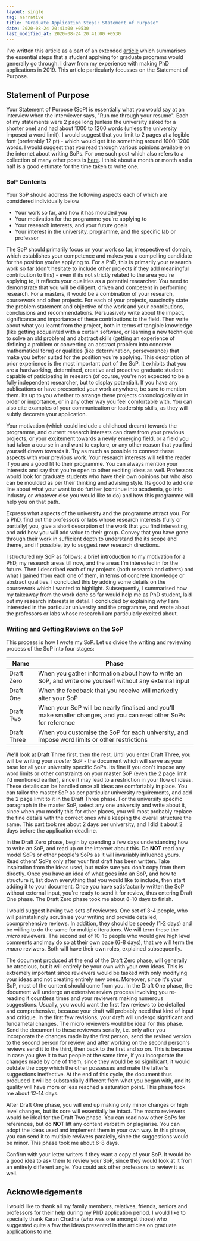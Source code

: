 ```yaml
---
layout: single
tag: narrative
title: "Graduate Application Steps: Statement of Purpose"
date: 2020-08-24 20:41:00 +0530
last_modified_at: 2020-08-24 20:41:00 +0530
---
```


I've written this article as a part of an extended <a href="{{ '/posts/2020/08/24/grad-application-steps.html' | relative_url }}">article</a> which summarises the essential steps that a student applying for graduate programs would generally go through. I draw from my experience with making PhD applications in 2019. This article particularly focusses on the Statement of Purpose. 

<h2 id="sop">Statement of Purpose</h2>

Your Statement of Purpose (SoP) is essentially what you would say at an interview when the interviewer says, "Run me through your resume". Each of my statements were 2 page long (unless the university asked for a shorter one) and had about 1000 to 1200 words (unless the university imposed a word limit). I would suggest that you limit to 2 pages at a legible font (preferably 12 pt) - which would get it to something around 1000-1200 words. I would suggest that you read through various opinions available on the internet about writing SoPs. For one such post which also refers to a collection of many other posts is <a href="https://swapneelm.github.io/how-to-write-a-statement-of-purpose-for-grad-school">here</a>. I think about a month or month and a half is a good estimate for the time taken to write one.

### SoP Contents

Your SoP should address the following aspects each of which are considered individually below

* Your work so far, and how it has moulded you
* Your motivation for the programme you're applying to
* Your research interests, and your future goals
* Your interest in the university, programme, and the specific lab or professor

The SoP should primarily focus on your work so far, irrespective of domain, which establishes your competence and makes you a compelling candidate for the position you're applying to. For a PhD, this is primarily your research work so far (don't hesitate to include other projects if they add meaningful contribution to this) - even if its not strictly related to the area you're applying to, it reflects your qualities as a potential researcher. You need to demonstrate that you will be diligent, driven and competent in performing research. For a masters, it would be a combination of your research, coursework and other projects. For each of your projects, suucinctly state the problem statement and objective of the work and your contributions, conclusions and recommendations. Persuasively write about the impact, significance and importance of these contributions to the field. Then write about what you learnt from the project, both in terms of tangible knowledge (like getting acquainted with a certain software, or learning a new technique to solve an old problem) and abstract skills (getting an experience of defining a problem or converting an abstract problem into concrete mathematical form) or qualities (like determination, perseverance) that make you better suited for the position you're applying. This description of prior experience is the most important part of the SoP. It exhibits that you are a hardworking, determined, creative and proactive graduate student capable of paticipating in research (of course, you're not expected to be a fully independent researcher, but to display potential). If you have any publications or have preesented your work anywhere, be sure to mention them. Its up to you whether to arrange these projects chronologically or in order or importance, or in any other way you feel comfortable with. You can also cite examples of your communication or leadership skills, as they will subtly decorate your application.   

Your motivation (which could include a childhood dream) towards the programme, and current research interests can draw from your previous projects, or your excitement towards a newly emerging field, or a field you had taken a course in and want to explore, or any other reason that you find yourself drawn towards it. Try as much as possible to connect these aspects with your previous work. Your research interests will tell the reader if you are a good fit to their programme. You can always mention your interests and say that you're open to other exciting ideas as well. Professors would look for graduate students who have their own opinions but who also can be moulded as per their thinking and advising style. Its good to add one line about what your want to do further (continue into academia, go into industry or whatever else you would like to do) and how this programme will help you on that path. 

Express what aspects of the university and the programme attract you. For a PhD, find out the professors or labs whose research interests (fully or partially) you, give a short descrption of the work that you find interesting, and add how you will add value to their group. Convey that you have gone through their work in sufficient depth to understand the its scope and theme, and if possible, try to suggest new research directions.

I structured my SoP as follows: a brief introduction to my motivation for a PhD, my research areas till now, and the areas I'm interested in for the future. Then I described each of my projects (both research and others) and what I gained from each one of them, in terms of concrete knowledge or abstract qualities. I concluded this by adding some details on the coursework which I wanted to highlight. Subsequently, I summarised how my takeaway from the work done so far would help me as PhD student, laid out my research interests in detail. I concluded by explaining why I am interested in the particular university and the programme, and wrote about the professors or labs whose research I am particularly excited about.

### Writing and Getting Reviews on the SoP

This process is how I wrote my SoP. Let us divide the writing and reviewing process of the SoP into four stages:

| Name | Phase|
|---|---|
| Draft Zero | When you gather information about how to write an SoP, and write one yourself without any external input |
| Draft One | When the feedback that you receive will markedly alter your SoP |
| Draft Two | When your SoP will be nearly finalised and you'll make smaller changes, and you can read other SoPs for reference |
| Draft Three | When you customise the SoP for each university, and impose word limits or other restrictions |

We'll look at Draft Three first, then the rest.
Until you enter Draft Three, you will be writing your *master* SoP - the document which will serve as your base for all your university specific SoPs. Its fine if you don't impose any word limits or other constraints on your master SoP (even the 2 page limit I'd mentioned earlier), since it may lead to a restriction in your flow of ideas. These details can be handled once all ideas are comfortably in place. You can tailor the master SoP as per particular university requirements, and add the 2 page limit to it in the Draft Three phase. For the university specific paragraph in the master SoP, select any one university and write about it, since when you modify this for other places, you will most probably replace the fine details with the correct ones while keeping the overall structure the same. This part took me about 2 days per university, and I did it about 2 days before the application deadline. 

In the Draft Zero phase, begin by spending a few days understanding how to write an SoP, and read up on the internet about this. Do **NOT** read any model SoPs or other people's SoPs as it will invariably influence yours. Read others' SoPs only after your first draft has been written. Take inspiration from the ideas used, but make sure you don't copy from them directly. Once you have an idea of what goes into an SoP, and how to structure it, list down everything that you would like to include, then start adding it to your document. Once you have satisfactorily written the SoP without external input, you're ready to send it for review, thus entering Draft One phase. The Draft Zero phase took me about 8-10 days to finish.

I would suggest having two sets of reviewers. One set of 3-4 people, who will painstakingly scrutinise your writing and provide detailed, coomprehensive reviews. In addition, they should be speedy (1-2 days) and be willing to do the same for multiple iterations. We will term these the *micro* reviewers. The second set of 10-15 people who would give high level comments and may do so at their own pace (6-8 days), that we will term the *macro* reviwers. Both will have their own roles, explained subsequently.

The document produced at the end of the Draft Zero phase, will generally be atrocious, but it will entirely be your own with your own ideas. This is extremely important since reviewers would be tasked with only modifying your ideas and not creating entirely new ones. Moreover, since it's your SoP, most of the content should come from you. In the Draft One phase, the document will undergo an extensive review process involving you re-reading it countless times and your reviewers making numerous suggestions. Usually, you would want the first few reviews to be detailed and comprehensive, because your draft will probably need that kind of input and critique. In the first few revisions, your draft will undergo significant and fundametal changes. The micro reviewers would be ideal for this phase. Send the document to these reviewers serially, i.e. only after you incorporate the changes made by the first person, send the revised version to the second person for review, and after working on the second person's reviews send it to the third, then back to the first and so on. This is because in case you give it to two people at the same time, if you incorporate the changes made by one of them, since they would be so significant, it would outdate the copy which the other possesses and make the latter's suggestions ineffective. At the end of this cycle, the document thus produced it will be substantially different from what you began with, and its quality will have more or less reached a saturation point. This phase took me about 12-14 days. 

After Draft One phase, you will end up making only minor changes or high level changes, but its core will essentially be intact. The macro reviewers would be ideal for the Draft Two phase. You can read now other SoPs for references, but do **NOT** lift any content verbatim or plagiarise. You can adopt the ideas used and implement them in your own way. In this phase, you can send it to multiple reviwers paralelly, since the suggestions would be minor. This phase took me about 6-8 days.

Confirm with your letter writers if they want a copy of your SoP. It would be a good idea to ask them to review your SoP, since they would look at it from an entirely different angle. You could ask other professors to review it as well.

<h2> Acknowledgements </h2> 
I would like to thank all my family members, relatives, friends, seniors and professors for their help during my PhD application period. I would like to specially thank Karan Chadha (who was one amongst those) who suggested quite a few the ideas presented in the articles on graduate applications to me.
